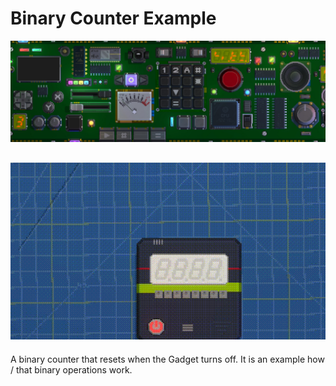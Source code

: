 # Binary Counter Example

![Hero Banner](/docs/library_hero.jpg)

![Example](/docs/bin-counter.gif)
---

A binary counter that resets when the Gadget turns off. It is an example
how / that binary operations work. 